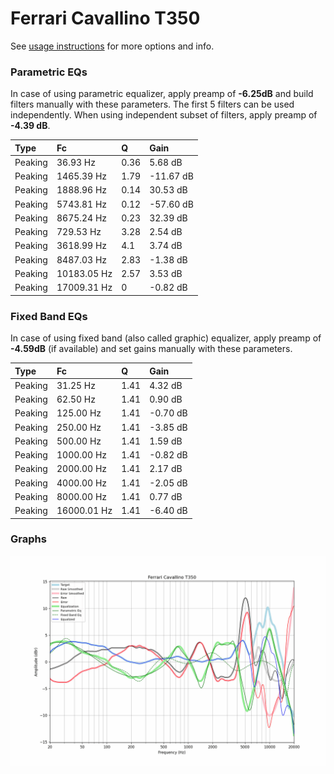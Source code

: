 # Ferrari Cavallino T350
See [usage instructions](https://github.com/jaakkopasanen/AutoEq#usage) for more options and info.

### Parametric EQs
In case of using parametric equalizer, apply preamp of **-6.25dB** and build filters manually
with these parameters. The first 5 filters can be used independently.
When using independent subset of filters, apply preamp of **-4.39 dB**.

| Type    | Fc          |    Q | Gain      |
|:--------|:------------|:-----|:----------|
| Peaking | 36.93 Hz    | 0.36 | 5.68 dB   |
| Peaking | 1465.39 Hz  | 1.79 | -11.67 dB |
| Peaking | 1888.96 Hz  | 0.14 | 30.53 dB  |
| Peaking | 5743.81 Hz  | 0.12 | -57.60 dB |
| Peaking | 8675.24 Hz  | 0.23 | 32.39 dB  |
| Peaking | 729.53 Hz   | 3.28 | 2.54 dB   |
| Peaking | 3618.99 Hz  | 4.1  | 3.74 dB   |
| Peaking | 8487.03 Hz  | 2.83 | -1.38 dB  |
| Peaking | 10183.05 Hz | 2.57 | 3.53 dB   |
| Peaking | 17009.31 Hz | 0    | -0.82 dB  |

### Fixed Band EQs
In case of using fixed band (also called graphic) equalizer, apply preamp of **-4.59dB**
(if available) and set gains manually with these parameters.

| Type    | Fc          |    Q | Gain     |
|:--------|:------------|:-----|:---------|
| Peaking | 31.25 Hz    | 1.41 | 4.32 dB  |
| Peaking | 62.50 Hz    | 1.41 | 0.90 dB  |
| Peaking | 125.00 Hz   | 1.41 | -0.70 dB |
| Peaking | 250.00 Hz   | 1.41 | -3.85 dB |
| Peaking | 500.00 Hz   | 1.41 | 1.59 dB  |
| Peaking | 1000.00 Hz  | 1.41 | -0.82 dB |
| Peaking | 2000.00 Hz  | 1.41 | 2.17 dB  |
| Peaking | 4000.00 Hz  | 1.41 | -2.05 dB |
| Peaking | 8000.00 Hz  | 1.41 | 0.77 dB  |
| Peaking | 16000.01 Hz | 1.41 | -6.40 dB |

### Graphs
![](./Ferrari%20Cavallino%20T350.png)